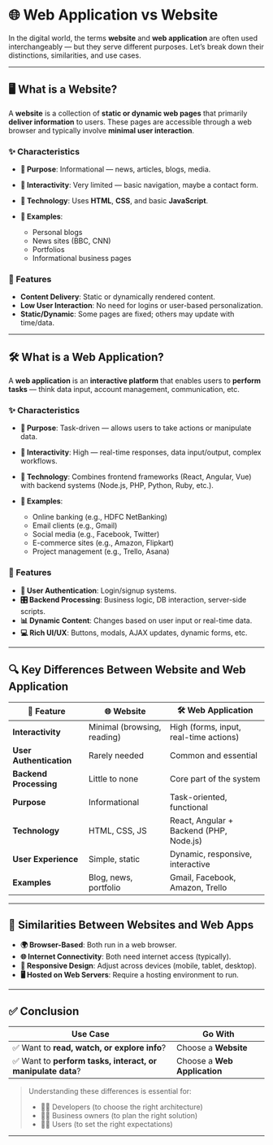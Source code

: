 
# 🌐 Web Application vs Website

In the digital world, the terms **website** and **web application** are often used interchangeably — but they serve different purposes. Let’s break down their distinctions, similarities, and use cases.

---

## 🖥️ What is a Website?

A **website** is a collection of **static or dynamic web pages** that primarily **deliver information** to users. These pages are accessible through a web browser and typically involve **minimal user interaction**.

### ✨ Characteristics

* **📌 Purpose**: Informational — news, articles, blogs, media.
* **👤 Interactivity**: Very limited — basic navigation, maybe a contact form.
* **🧰 Technology**: Uses **HTML**, **CSS**, and basic **JavaScript**.
* **📂 Examples**:

  * Personal blogs
  * News sites (BBC, CNN)
  * Portfolios
  * Informational business pages

### 🔧 Features

* **Content Delivery**: Static or dynamically rendered content.
* **Low User Interaction**: No need for logins or user-based personalization.
* **Static/Dynamic**: Some pages are fixed; others may update with time/data.

---

## 🛠️ What is a Web Application?

A **web application** is an **interactive platform** that enables users to **perform tasks** — think data input, account management, communication, etc.

### ✨ Characteristics

* **📌 Purpose**: Task-driven — allows users to take actions or manipulate data.
* **🧠 Interactivity**: High — real-time responses, data input/output, complex workflows.
* **🧰 Technology**: Combines frontend frameworks (React, Angular, Vue) with backend systems (Node.js, PHP, Python, Ruby, etc.).
* **📂 Examples**:

  * Online banking (e.g., HDFC NetBanking)
  * Email clients (e.g., Gmail)
  * Social media (e.g., Facebook, Twitter)
  * E-commerce sites (e.g., Amazon, Flipkart)
  * Project management (e.g., Trello, Asana)

### 🔧 Features

* **🔐 User Authentication**: Login/signup systems.
* **🎛️ Backend Processing**: Business logic, DB interaction, server-side scripts.
* **📊 Dynamic Content**: Changes based on user input or real-time data.
* **💻 Rich UI/UX**: Buttons, modals, AJAX updates, dynamic forms, etc.

---

## 🔍 Key Differences Between Website and Web Application

| 🔑 Feature              | 🌐 Website                  | 🛠️ Web Application                     |
| ----------------------- | --------------------------- | --------------------------------------- |
| **Interactivity**       | Minimal (browsing, reading) | High (forms, input, real-time actions)  |
| **User Authentication** | Rarely needed               | Common and essential                    |
| **Backend Processing**  | Little to none              | Core part of the system                 |
| **Purpose**             | Informational               | Task-oriented, functional               |
| **Technology**          | HTML, CSS, JS               | React, Angular + Backend (PHP, Node.js) |
| **User Experience**     | Simple, static              | Dynamic, responsive, interactive        |
| **Examples**            | Blog, news, portfolio       | Gmail, Facebook, Amazon, Trello         |

---

## 🤝 Similarities Between Websites and Web Apps

* **🌍 Browser-Based**: Both run in a web browser.
* **🌐 Internet Connectivity**: Both need internet access (typically).
* **📱 Responsive Design**: Adjust across devices (mobile, tablet, desktop).
* **🖥️ Hosted on Web Servers**: Require a hosting environment to run.

---

## ✅ Conclusion

| Use Case                                                   | Go With                      |
| ---------------------------------------------------------- | ---------------------------- |
| ✅ Want to **read, watch, or explore info**?                | Choose a **Website**         |
| ✅ Want to **perform tasks, interact, or manipulate data**? | Choose a **Web Application** |

> Understanding these differences is essential for:
>
> * 🧑‍💻 Developers (to choose the right architecture)
> * 🧑‍💼 Business owners (to plan the right solution)
> * 🙋‍♂️ Users (to set the right expectations)

---

